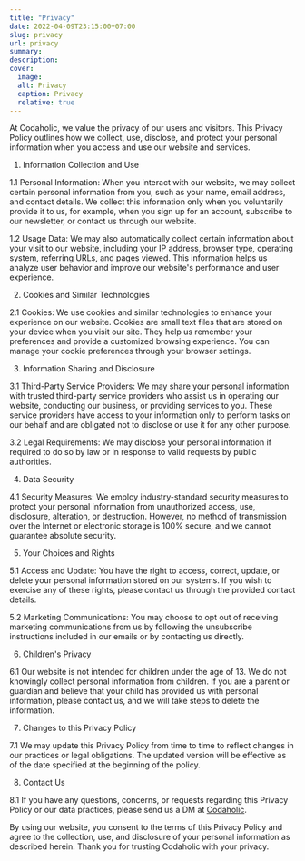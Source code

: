 ```yaml
---
title: "Privacy"
date: 2022-04-09T23:15:00+07:00
slug: privacy
url: privacy
summary:
description:
cover:
  image:
  alt: Privacy
  caption: Privacy
  relative: true
---
```


At Codaholic, we value the privacy of our users and visitors. This Privacy Policy outlines how we collect, use, disclose, and protect your personal information when you access and use our website and services.

1. Information Collection and Use

1.1 Personal Information:
When you interact with our website, we may collect certain personal information from you, such as your name, email address, and contact details. We collect this information only when you voluntarily provide it to us, for example, when you sign up for an account, subscribe to our newsletter, or contact us through our website.

1.2 Usage Data:
We may also automatically collect certain information about your visit to our website, including your IP address, browser type, operating system, referring URLs, and pages viewed. This information helps us analyze user behavior and improve our website's performance and user experience.

2. Cookies and Similar Technologies

2.1 Cookies:
We use cookies and similar technologies to enhance your experience on our website. Cookies are small text files that are stored on your device when you visit our site. They help us remember your preferences and provide a customized browsing experience. You can manage your cookie preferences through your browser settings.

3. Information Sharing and Disclosure

3.1 Third-Party Service Providers:
We may share your personal information with trusted third-party service providers who assist us in operating our website, conducting our business, or providing services to you. These service providers have access to your information only to perform tasks on our behalf and are obligated not to disclose or use it for any other purpose.

3.2 Legal Requirements:
We may disclose your personal information if required to do so by law or in response to valid requests by public authorities.

4. Data Security

4.1 Security Measures:
We employ industry-standard security measures to protect your personal information from unauthorized access, use, disclosure, alteration, or destruction. However, no method of transmission over the Internet or electronic storage is 100% secure, and we cannot guarantee absolute security.

5. Your Choices and Rights

5.1 Access and Update:
You have the right to access, correct, update, or delete your personal information stored on our systems. If you wish to exercise any of these rights, please contact us through the provided contact details.

5.2 Marketing Communications:
You may choose to opt out of receiving marketing communications from us by following the unsubscribe instructions included in our emails or by contacting us directly.

6. Children's Privacy

6.1 Our website is not intended for children under the age of 13. We do not knowingly collect personal information from children. If you are a parent or guardian and believe that your child has provided us with personal information, please contact us, and we will take steps to delete the information.

7. Changes to this Privacy Policy

7.1 We may update this Privacy Policy from time to time to reflect changes in our practices or legal obligations. The updated version will be effective as of the date specified at the beginning of the policy.

8. Contact Us

8.1 If you have any questions, concerns, or requests regarding this Privacy Policy or our data practices, please send us a DM at [Codaholic](https://twitter.com/codaholichq).

By using our website, you consent to the terms of this Privacy Policy and agree to the collection, use, and disclosure of your personal information as described herein. Thank you for trusting Codaholic with your privacy.